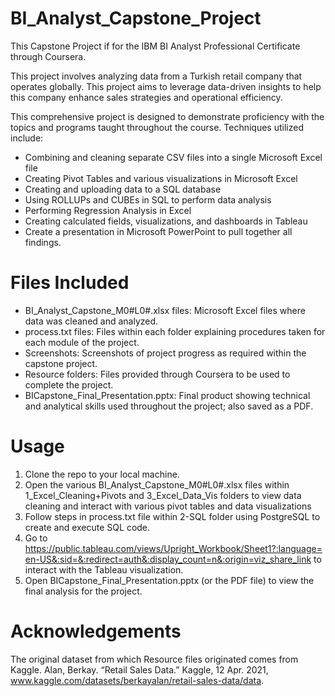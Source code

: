 # BI_Analyst_Capstone_Project
This Capstone Project if for the IBM BI Analyst Professional Certificate through Coursera.  

This project involves analyzing data from a Turkish retail company that operates globally.  This project aims to leverage data-driven insights to help this company enhance sales strategies and operational efficiency.

This comprehensive project is designed to demonstrate proficiency with the topics and programs taught throughout the course.  Techniques utilized include:

 - Combining and cleaning separate CSV files into a single Microsoft Excel file
 - Creating Pivot Tables and various visualizations in Microsoft Excel
 - Creating and uploading data to a SQL database
 - Using ROLLUPs and CUBEs in SQL to perform data analysis
 - Performing Regression Analysis in Excel
 - Creating calculated fields, visualizations, and dashboards in Tableau
 - Create a presentation in Microsoft PowerPoint to pull together all findings.

# Files Included

- BI_Analyst_Capstone_M0#L0#.xlsx files: Microsoft Excel files where data was cleaned and analyzed.
- process.txt files: Files within each folder explaining procedures taken for each module of the project.
- Screenshots: Screenshots of project progress as required within the capstone project.
- Resource folders: Files provided through Coursera to be used to complete the project.
- BICapstone_Final_Presentation.pptx: Final product showing technical and analytical skills used throughout the project; also saved as a PDF.

# Usage
1. Clone the repo to your local machine.
2. Open the various BI_Analyst_Capstone_M0#L0#.xlsx files within 1_Excel_Cleaning+Pivots and 3_Excel_Data_Vis folders to view data cleaning and interact with various pivot tables and data visualizations
3. Follow steps in process.txt file within 2-SQL folder using PostgreSQL to create and execute SQL code.
4. Go to https://public.tableau.com/views/Upright_Workbook/Sheet1?:language=en-US&:sid=&:redirect=auth&:display_count=n&:origin=viz_share_link to interact with the Tableau visualization.
5. Open BICapstone_Final_Presentation.pptx (or the PDF file) to view the final analysis for the project.

# Acknowledgements
The original dataset from which Resource files originated comes from Kaggle.
Alan, Berkay. “Retail Sales Data.” Kaggle, 12 Apr. 2021, www.kaggle.com/datasets/berkayalan/retail-sales-data/data.
